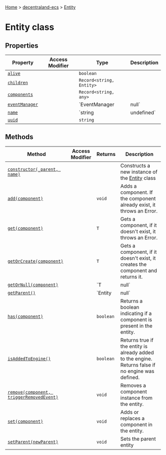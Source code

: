 [Home](./index) &gt; [decentraland-ecs](./decentraland-ecs.md) &gt; [Entity](./decentraland-ecs.entity.md)

# Entity class

## Properties

|  Property | Access Modifier | Type | Description |
|  --- | --- | --- | --- |
|  [`alive`](./decentraland-ecs.entity.alive.md) |  | `boolean` |  |
|  [`children`](./decentraland-ecs.entity.children.md) |  | `Record<string, Entity>` |  |
|  [`components`](./decentraland-ecs.entity.components.md) |  | `Record<string, any>` |  |
|  [`eventManager`](./decentraland-ecs.entity.eventmanager.md) |  | `EventManager | null` |  |
|  [`name`](./decentraland-ecs.entity.name.md) |  | `string | undefined` |  |
|  [`uuid`](./decentraland-ecs.entity.uuid.md) |  | `string` |  |

## Methods

|  Method | Access Modifier | Returns | Description |
|  --- | --- | --- | --- |
|  [`constructor(_parent, name)`](./decentraland-ecs.entity.constructor.md) |  |  | Constructs a new instance of the [Entity](./decentraland-ecs.entity.md) class |
|  [`add(component)`](./decentraland-ecs.entity.add.md) |  | `void` | Adds a component. If the component already exist, it throws an Error. |
|  [`get(component)`](./decentraland-ecs.entity.get.md) |  | `T` | Gets a component, if it doesn't exist, it throws an Error. |
|  [`getOrCreate(component)`](./decentraland-ecs.entity.getorcreate.md) |  | `T` | Gets a component, if it doesn't exist, it creates the component and returns it. |
|  [`getOrNull(component)`](./decentraland-ecs.entity.getornull.md) |  | `T | null` | Gets a component, if it doesn't exist, it returns null. |
|  [`getParent()`](./decentraland-ecs.entity.getparent.md) |  | `Entity | null` | Gets the parent entity |
|  [`has(component)`](./decentraland-ecs.entity.has.md) |  | `boolean` | Returns a boolean indicating if a component is present in the entity. |
|  [`isAddedToEngine()`](./decentraland-ecs.entity.isaddedtoengine.md) |  | `boolean` | Returns true if the entity is already added to the engine. Returns false if no engine was defined. |
|  [`remove(component, triggerRemovedEvent)`](./decentraland-ecs.entity.remove.md) |  | `void` | Removes a component instance from the entity. |
|  [`set(component)`](./decentraland-ecs.entity.set.md) |  | `void` | Adds or replaces a component in the entity. |
|  [`setParent(newParent)`](./decentraland-ecs.entity.setparent.md) |  | `void` | Sets the parent entity |


